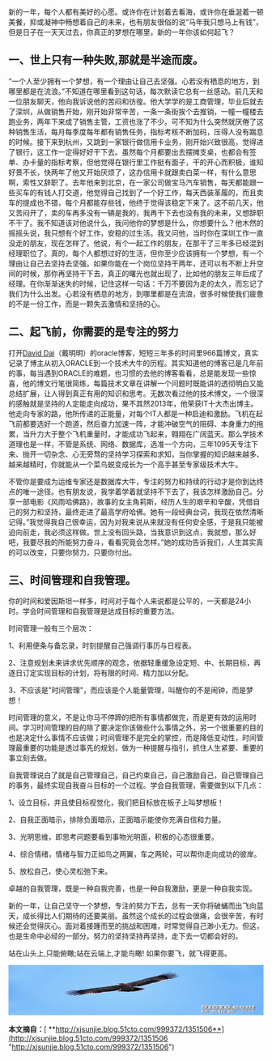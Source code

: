 新的一年，每个人都有美好的心愿。或许你在计划着去看海，或许你在垂涎着一顿美餐，抑或凝神中畅想着自己的未来，也有朋友很俗的说“马年我只想马上有钱”，但是日子在一天天过去，你真正的梦想在哪里，新的一年你该如何起飞？

## 一、世上只有一种失败,那就是半途而废。

“一个人至少拥有一个梦想，有一个理由让自己去坚强。心若没有栖息的地方，到哪里都是在流浪。”不知道在哪里看到这句话，每次默读它总有一丝感动。前几天和一位朋友聊天，他向我诉说他的苦闷和彷徨。他大学学的是工商管理，毕业后就去了深圳，从做销售开始，刚开始非常辛苦，一条一条街挨个去推销，一幢一幢楼去跑业务，两年下来成了销售主管，工资也涨了不少。可不知为什么突然就厌倦了这种销售生活，每月每季度每年都有销售任务，指标考核不断加码，压得人没有踹息的时候。接下来到杭州，又跳到一家银行做信用卡业务，刚开始兴致很高，觉得进了银行，这工作一定得好好干下去。虽然每个月都要出去摆摊支桌，也都会有签单、办卡量的指标考察，但他觉得在银行里工作挺有面子，干的开心而积极，谁知好景不长，快两年了他又开始厌烦了，这办信用卡就跟卖白菜一样，有什么意思啊，索性又辞职了。去年他来到北京，在一家公司做宝马汽车销售，每天都能跟一些买车的有钱人打交道，他觉得自己找到了一个好工作，每天西装革履的，而且卖车的提成也不错，每个月都能存些钱，他终于觉得该稳定下来了。这不前几天，他又苦闷开了，卖的车再多没有一辆是我的，我再干下去也没有我的未来，又想辞职不干了。我不知道该对他说什么，我问他你的梦想是什么，你想要什么？他木然的摇摇头说，我只想有个好工作，安稳的过生活。我又问他，当时你在深圳工作一直没走的朋友，现在怎样了。他说，有个一起工作的朋友，在那干了三年多已经混到经理职位了。真的，每个人都想过好的生活，但你至少应该拥有一个梦想，有一个理由让自己去坚持去坚强。如果你能在一个岗位坚持干两年，还可以有不断上升空间的时候，那你再坚持干下去，真正的曙光也就出现了，比如他的朋友三年后成了经理。在你渐渐迷失的时候，记住这样一句话：千万不要因为走的太久，而忘记了我们为什么出发。心若没有栖息的地方，到哪里都是在流浪，很多时候使我们疲惫的不是一份工作，而是一颗失去激情和坚持的心。

## 二、起飞前，你需要的是专注的努力

打开[David
Dai](http://blog.51cto.com/contest2013/2480760)（戴明明）的oracle博客，短短三年多的时间里966篇博文，真实记录了博主从初入ORACLE到一个技术大牛的历程。其实知道他的博客已是几年前的事，每当遇到ORACLE的难题，也习惯的去他的博客看看，总是能发现一些惊喜，他的博文行笔很简练，每篇技术文章在讲解一个问题时既能讲的透彻明白又能总结扩展，让人得到真正有用的知识和思考。无数次看过他的技术博文，一个很深的感触就是坚持的人定能走向成功，果不其然2013年，他荣获IT十大杰出博主。他走向专家的路，他所传递的正能量，对每个IT人都是一种启迪和激励。飞机在起飞前都要选好一个跑道，然后奋力加速一阵，才能冲破空气的阻碍、本身重力的拖累，当升力大于整个飞机重量时，才能成功飞起来，翱翔在广阔蓝天。那么学技术道理也是一样，不管是系统、网络、数据库，选准一个方向，三年1095天专注下来、抛开一切杂念、心无旁骛的坚持学习探索和求知，当你掌握的知识越来越多、越来越精时，你就能从一个菜鸟蜕变成长为一个高手甚至专家级技术大牛。

不管你是要成为运维专家还是数据库大牛，专注的努力和持续的行动才是你到达终点的唯一途径。也有朋友说，我学着学着就坚持不下去了，我该怎样激励自己。分享一部电影《风雨哈佛路》，故事的女主角莉斯，经历人生的艰辛和辛酸，凭借自己的努力和坚持，最终走进了最高学府哈佛。她有一段经典台词，我现在依然清晰记得。”我觉得我自己很幸运，因为对我来说从来就没有任何安全感，于是我只能被迫向前走，我必须这样做。世上没有回头路，当我意识到这点，我就想，那么好吧，我要尽我的所能努力奋斗，看看究竟会怎样。”她的成功告诉我们，人生其实真的可以改变，只要你努力，只要你付出。

## 三、时间管理和自我管理。

你的时间和爱因斯坦一样多，时间对于每个人来说都是公平的，一天都是24小时。学会时间管理和自我管理是达成目标的重要方法。

时间管理一般有三个层次：

1、利用便条与备忘录，时刻提醒自己强调行事历与日程表。

2、注意规划未来讲求优先顺序的观念，依据轻重缓急设定短、中、长期目标，再逐日订定实现目标的计划，将有限的时间、精力加以分配。

3、不应该是"时间管理"，而应该是个人能量管理，叫醒你的不是闹钟，而是梦想！

时间管理的意义，不是让你马不停蹄的把所有事情都做完，而是更有效的运用时间。学习时间管理的目的除了要决定你该做些什么事情之外，另一个很重要的目的也是决定什么事情不应该做；时间管理不是完全的掌控，而是降低变动性，时间管理最重要的功能是透过事先的规划，做为一种提醒与指引，抓住人生紧要、重要的事立刻去做。

自我管理说白了就是自己管理自己，自己约束自己，自己激励自己，自己管理自己的事务，最终实现自我奋斗目标的一个过程。学会自我管理，需要做到以下几点：

1、设立目标，并且使目标视觉化，我们把目标放在板子上叫梦想板！

2、自我正面暗示，排除负面暗示，正面暗示能使你充满自信和力量。

3、光明思维，即思考问题要看到事物光明面，积极的心态很重要。

4、综合情绪，情绪与智力正如鸟之两翼，车之两轮，可以帮你走向成功的彼岸。

5、放松自己，使心灵松弛下来。

卓越的自我管理，既是一种自我完善，也是一种自我激励，更是一种自我实现。

新的一年，让自己坚守一个梦想，专注的努力下去，总有一天你将破蛹而出飞向蓝天，成长得比人们期待的还要美丽。虽然这个成长的过程会很痛，会很辛苦，有时候还会觉得灰心。面对着接踵而至的挑战和困难，时常觉得自己渺小无力。但这，也是生命中必经的一部分。努力的坚持坚持再坚持，走下去一切都会好的。

站在山头上,只能俯瞰;站在云端上,才能鸟瞰! 如果你要飞，就飞得更高。

[![wKioL1LU49zz3GlPAAGWKTtV1rs797_thumb\[3\]](../md/img/chenssy/192258256420.jpg)](https://images0.cnblogs.com/blog/381060/201401/192258249700.jpg)

**本文摘自：**[
**http://xjsunjie.blog.51cto.com/999372/1351506**](http://xjsunjie.blog.51cto.com/999372/1351506
"http://xjsunjie.blog.51cto.com/999372/1351506")

